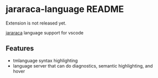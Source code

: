 # jararaca-language README
Extension is not released yet.

[jararaca](https://github.com/izumrudik/jararaca) language support for vscode

## Features

- tmlanguage syntax highlighting
- language server that can do diagnostics, semantic highlighting, and hover
<!--
## Requirements
## Extension Settings
## Known Issues
## Release Notes
-->